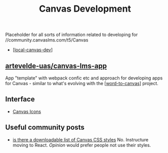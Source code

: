 ﻿---
backlinks:
- title: '# Canvas LMS API'
  url: /sense/Design/canvas/canvas-api.html
title: Canvas Development
---
Placeholder for all sorts of information related to developing for //community.canvaslms.com/t5/Canvas

- [[local-canvas-dev]]

## [artevelde-uas/canvas-lms-app](https://github.com/artevelde-uas/canvas-lms-app)

App "template" with webpack confic etc and approach for developing apps for Canvas - similar to what's evolving with the [[word-to-canvas]] project.
## Interface

- [Canvas Icons](https://instructure.design/#iconography)

## Useful community posts

- [is there a downloadable list of Canvas CSS styles](https://community.canvaslms.com/t5/Canvas-Question-Forum/Is-there-a-downloadable-list-of-Canvas-CSS-classes/m-p/143660)
    No. Instructure moving to React. _Opinion_ would prefer people not use their styles. 


[//begin]: # "Autogenerated link references for markdown compatibility"
[local-canvas-dev]: local-canvas-dev "local-canvas-dev"
[word-to-canvas]: ../../CASA/CASA/word-to-canvas "Word to Canvas"
[//end]: # "Autogenerated link references"